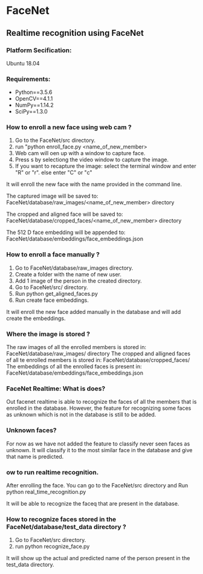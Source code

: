 # FaceNet
## Realtime recognition using FaceNet

### Platform Secification:
  Ubuntu 18.04

### Requirements:
  * Python==3.5.6
  * OpenCV==4.1.1
  * NumPy==1.14.2
  * SciPy==1.3.0


### How to enroll a new face using web cam ?

  1. Go to the FaceNet/src directory.
  2. run "python enroll_face.py <name_of_new_member>
  3. Web cam will oen up with a window to capture face.
  4. Press s by selectiong the video window to capture the image.
  5. If you want to recapture the image:
        select the terminal window and enter "R" or "r".
    else
        enter "C" or "c"

  It will enroll the new face with the name provided in the command line.

  The captured image will be saved to:
        FaceNet/database/raw_images/<name_of_new_member> directory
  
  The cropped and aligned face will be saved to:
        FaceNet/database/cropped_faces/<name_of_new_member> directory
  
  The 512 D face embedding will be appended to:
        FaceNet/database/embeddings/face_embeddings.json

### How to enroll a face manually ?

  1. Go to FaceNet/database/raw_images directory.
  2. Create a folder with the name of new user.
  3. Add 1 image of the person in the created directory.
  3. Go to FaceNet/src/ directory.
  4. Run python get_aligned_faces.py
  5. Run create face embeddings.

  It will enroll the new face added manually in the database and
  will add create the embeddings.

### Where the image is stored ?

  The raw images of all the enrolled members is stored in:
    FaceNet/database/raw_images/<name> directory
  The cropped and alligned faces of all te enrolled members is stored in:
    FaceNet/database/cropped_faces/<name>
  The embeddings of all the enrolled faces is present in:
    FaceNet/database/embeddings/face_embeddings.json

### FaceNet Realtime: What is does?

  Out facenet realtime is able to recognize the faces of all the members
  that is enrolled in the database. However, the feature for recognizing
  some faces as unknown which is not in the database is still to be added.

### Unknown faces?

  For now as we have not added the feature to classify never seen faces as
  unknown. It will classify it to the most similar face in the database and
  give that name is predicted.

### ow to run realtime recognition.

  After enrolling the face. You can go to the FaceNet/src directory and Run
      python real_time_recognition.py

  It will be able to recognize the faceq that are present in the database.

### How to recognize faces stored in the FaceNet/database/test_data directory ?

  1. Go to FaceNet/src directory.
  2. run python recognize_face.py

  It will show up the actual and predicted name of the person
  present in the test_data directory.
